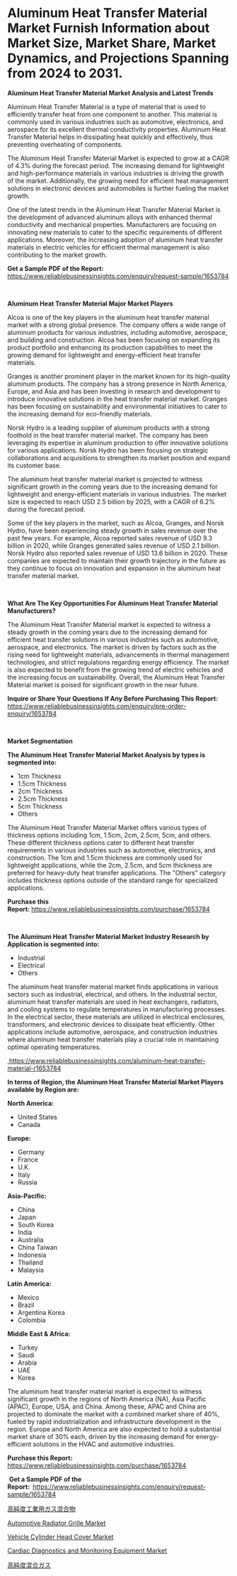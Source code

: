 <p><h1>Aluminum Heat Transfer Material Market Furnish Information about Market Size, Market Share, Market Dynamics, and Projections Spanning from 2024 to 2031.</h1></p><p><strong>Aluminum Heat Transfer Material Market Analysis and Latest Trends</strong></p>
<p><p>Aluminum Heat Transfer Material is a type of material that is used to efficiently transfer heat from one component to another. This material is commonly used in various industries such as automotive, electronics, and aerospace for its excellent thermal conductivity properties. Aluminum Heat Transfer Material helps in dissipating heat quickly and effectively, thus preventing overheating of components.</p><p>The Aluminum Heat Transfer Material Market is expected to grow at a CAGR of 4.3% during the forecast period. The increasing demand for lightweight and high-performance materials in various industries is driving the growth of the market. Additionally, the growing need for efficient heat management solutions in electronic devices and automobiles is further fueling the market growth. </p><p>One of the latest trends in the Aluminum Heat Transfer Material Market is the development of advanced aluminum alloys with enhanced thermal conductivity and mechanical properties. Manufacturers are focusing on innovating new materials to cater to the specific requirements of different applications. Moreover, the increasing adoption of aluminum heat transfer materials in electric vehicles for efficient thermal management is also contributing to the market growth.</p></p>
<p><strong>Get a Sample PDF of the Report:&nbsp;</strong> <a href="https://www.reliablebusinessinsights.com/enquiry/request-sample/1653784">https://www.reliablebusinessinsights.com/enquiry/request-sample/1653784</a></p>
<p>&nbsp;</p>
<p><strong>Aluminum Heat Transfer Material Major Market Players</strong></p>
<p><p>Alcoa is one of the key players in the aluminum heat transfer material market with a strong global presence. The company offers a wide range of aluminum products for various industries, including automotive, aerospace, and building and construction. Alcoa has been focusing on expanding its product portfolio and enhancing its production capabilities to meet the growing demand for lightweight and energy-efficient heat transfer materials.</p><p>Granges is another prominent player in the market known for its high-quality aluminum products. The company has a strong presence in North America, Europe, and Asia and has been investing in research and development to introduce innovative solutions in the heat transfer material market. Granges has been focusing on sustainability and environmental initiatives to cater to the increasing demand for eco-friendly materials.</p><p>Norsk Hydro is a leading supplier of aluminum products with a strong foothold in the heat transfer material market. The company has been leveraging its expertise in aluminum production to offer innovative solutions for various applications. Norsk Hydro has been focusing on strategic collaborations and acquisitions to strengthen its market position and expand its customer base.</p><p>The aluminum heat transfer material market is projected to witness significant growth in the coming years due to the increasing demand for lightweight and energy-efficient materials in various industries. The market size is expected to reach USD 2.5 billion by 2025, with a CAGR of 6.2% during the forecast period.</p><p>Some of the key players in the market, such as Alcoa, Granges, and Norsk Hydro, have been experiencing steady growth in sales revenue over the past few years. For example, Alcoa reported sales revenue of USD 9.3 billion in 2020, while Granges generated sales revenue of USD 2.1 billion. Norsk Hydro also reported sales revenue of USD 13.6 billion in 2020. These companies are expected to maintain their growth trajectory in the future as they continue to focus on innovation and expansion in the aluminum heat transfer material market.</p></p>
<p>&nbsp;</p>
<p><strong>What Are The Key Opportunities For Aluminum Heat Transfer Material Manufacturers?</strong></p>
<p><p>The Aluminum Heat Transfer Material market is expected to witness a steady growth in the coming years due to the increasing demand for efficient heat transfer solutions in various industries such as automotive, aerospace, and electronics. The market is driven by factors such as the rising need for lightweight materials, advancements in thermal management technologies, and strict regulations regarding energy efficiency. The market is also expected to benefit from the growing trend of electric vehicles and the increasing focus on sustainability. Overall, the Aluminum Heat Transfer Material market is poised for significant growth in the near future.</p></p>
<p><strong>Inquire or Share Your Questions If Any Before Purchasing This Report:</strong> <a href="https://www.reliablebusinessinsights.com/enquiry/pre-order-enquiry/1653784">https://www.reliablebusinessinsights.com/enquiry/pre-order-enquiry/1653784</a></p>
<p>&nbsp;</p>
<p><strong>Market Segmentation</strong></p>
<p><strong>The Aluminum Heat Transfer Material Market Analysis by types is segmented into:</strong></p>
<p><ul><li>1cm Thickness</li><li>1.5cm Thickness</li><li>2cm Thickness</li><li>2.5cm Thickness</li><li>5cm Thickness</li><li>Others</li></ul></p>
<p><p>The Aluminum Heat Transfer Material Market offers various types of thickness options including 1cm, 1.5cm, 2cm, 2.5cm, 5cm, and others. These different thickness options cater to different heat transfer requirements in various industries such as automotive, electronics, and construction. The 1cm and 1.5cm thickness are commonly used for lightweight applications, while the 2cm, 2.5cm, and 5cm thickness are preferred for heavy-duty heat transfer applications. The "Others" category includes thickness options outside of the standard range for specialized applications.</p></p>
<p><strong>Purchase this Report:&nbsp;</strong><a href="https://www.reliablebusinessinsights.com/purchase/1653784">https://www.reliablebusinessinsights.com/purchase/1653784</a></p>
<p>&nbsp;</p>
<p><strong>The Aluminum Heat Transfer Material Market Industry Research by Application is segmented into:</strong></p>
<p><ul><li>Industrial</li><li>Electrical</li><li>Others</li></ul></p>
<p><p>The aluminum heat transfer material market finds applications in various sectors such as industrial, electrical, and others. In the industrial sector, aluminum heat transfer materials are used in heat exchangers, radiators, and cooling systems to regulate temperatures in manufacturing processes. In the electrical sector, these materials are utilized in electrical enclosures, transformers, and electronic devices to dissipate heat efficiently. Other applications include automotive, aerospace, and construction industries where aluminum heat transfer materials play a crucial role in maintaining optimal operating temperatures.</p></p>
<p><a href="https://www.reliablebusinessinsights.com/aluminum-heat-transfer-material-r1653784">&nbsp;https://www.reliablebusinessinsights.com/aluminum-heat-transfer-material-r1653784</a></p>
<p><strong>In terms of Region, the Aluminum Heat Transfer Material Market Players available by Region are:</strong></p>
<p>
    <p> <strong> North America: </strong>
        <ul>
            <li>United States</li>
            <li>Canada</li>
        </ul>
        </p> 
    <p> <strong> Europe: </strong>
        <ul>
            <li>Germany</li>
            <li>France</li>
            <li>U.K.</li>
            <li>Italy</li>
            <li>Russia</li>
        </ul>
        </p> 
    <p> <strong> Asia-Pacific: </strong>
        <ul>
            <li>China</li>
            <li>Japan</li>
            <li>South Korea</li>
            <li>India</li>
            <li>Australia</li>
            <li>China Taiwan</li>
            <li>Indonesia</li>
            <li>Thailand</li>
            <li>Malaysia</li>
        </ul>
        </p> 
    <p> <strong> Latin America: </strong>
        <ul>
            <li>Mexico</li>
            <li>Brazil</li>
            <li>Argentina Korea</li>
            <li>Colombia</li>
        </ul>
        </p> 
    <p> <strong> Middle East & Africa: </strong>
        <ul>
            <li>Turkey</li>
            <li>Saudi</li>
            <li>Arabia</li>
            <li>UAE</li>
            <li>Korea</li>
        </ul>
    </p>
    </p>
<p><p>The aluminum heat transfer material market is expected to witness significant growth in the regions of North America (NA), Asia Pacific (APAC), Europe, USA, and China. Among these, APAC and China are projected to dominate the market with a combined market share of 40%, fueled by rapid industrialization and infrastructure development in the region. Europe and North America are also expected to hold a substantial market share of 30% each, driven by the increasing demand for energy-efficient solutions in the HVAC and automotive industries.</p></p>
<p><strong>Purchase this Report: </strong><a href="https://www.reliablebusinessinsights.com/purchase/1653784">https://www.reliablebusinessinsights.com/purchase/1653784</a></p>
<p>&nbsp;<strong>Get a Sample PDF of the Report:&nbsp;&nbsp;</strong><a href="https://www.reliablebusinessinsights.com/enquiry/request-sample/1653784">https://www.reliablebusinessinsights.com/enquiry/request-sample/1653784</a></p>
<p><strong></strong></p>
<p><p><a href="https://github.com/hardee896/Market-Research-Report-List-2/blob/main/6324276176397.md">高純度工業用ガス混合物</a></p><p><a href="https://www.linkedin.com/pulse/automotive-radiator-grille-market-forecast-global-trends-analysis-2izvc">Automotive Radiator Grille Market</a></p><p><a href="https://www.linkedin.com/pulse/vehicle-cylinder-head-cover-market-size-amp-share-analysis--6gghe">Vehicle Cylinder Head Cover Market</a></p><p><a href="https://github.com/AdrianaPaucek2023/Market-Research-Report-List-1/blob/main/cardiac-diagnostics-and-monitoring-equipment-market.md">Cardiac Diagnostics and Monitoring Equipment Market</a></p><p><a href="https://github.com/Andrewones2023/Market-Research-Report-List-2/blob/main/4008107176398.md">高純度混合ガス</a></p></p>